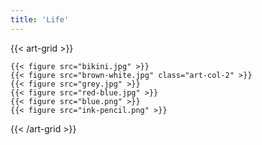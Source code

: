 ```yaml
---
title: 'Life'
---
```


{{< art-grid >}}

    {{< figure src="bikini.jpg" >}}
    {{< figure src="brown-white.jpg" class="art-col-2" >}}
    {{< figure src="grey.jpg" >}}
    {{< figure src="red-blue.jpg" >}}
    {{< figure src="blue.png" >}}
    {{< figure src="ink-pencil.png" >}}

{{< /art-grid >}}
